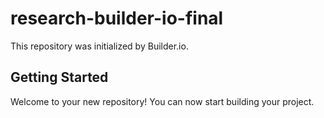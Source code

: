# research-builder-io-final

This repository was initialized by Builder.io.

## Getting Started

Welcome to your new repository! You can now start building your project.
